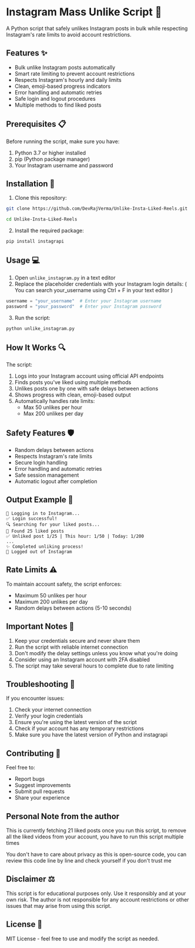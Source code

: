 # Instagram Mass Unlike Script 🔁

A Python script that safely unlikes Instagram posts in bulk while respecting Instagram's rate limits to avoid account restrictions.

## Features ✨

- Bulk unlike Instagram posts automatically
- Smart rate limiting to prevent account restrictions
- Respects Instagram's hourly and daily limits
- Clean, emoji-based progress indicators
- Error handling and automatic retries
- Safe login and logout procedures
- Multiple methods to find liked posts

## Prerequisites 📋

Before running the script, make sure you have:

1. Python 3.7 or higher installed
2. pip (Python package manager)
3. Your Instagram username and password

## Installation 🚀

1. Clone this repository:
```bash
git clone https://github.com/DevRajVerma/Unlike-Insta-Liked-Reels.git
```

```bash
cd Unlike-Insta-Liked-Reels
```

2. Install the required package:
```bash
pip install instagrapi
```

## Usage 💻

1. Open `unlike_instagram.py` in a text editor
2. Replace the placeholder credentials with your Instagram login details:
( You can search your_username using Ctrl + F in your text editor )
```python
username = "your_username"  # Enter your Instagram username
password = "your_password"  # Enter your Instagram password
```

3. Run the script:
```bash
python unlike_instagram.py
```

## How It Works 🔍

The script:
1. Logs into your Instagram account using official API endpoints
2. Finds posts you've liked using multiple methods
3. Unlikes posts one by one with safe delays between actions
4. Shows progress with clean, emoji-based output
5. Automatically handles rate limits:
   - Max 50 unlikes per hour
   - Max 200 unlikes per day

## Safety Features 🛡️

- Random delays between actions
- Respects Instagram's rate limits
- Secure login handling
- Error handling and automatic retries
- Safe session management
- Automatic logout after completion

## Output Example 📝

```
🔄 Logging in to Instagram...
✅ Login successful!
🔍 Searching for your liked posts...
📝 Found 25 liked posts
✅ Unliked post 1/25 | This hour: 1/50 | Today: 1/200
...
✨ Completed unliking process!
👋 Logged out of Instagram
```

## Rate Limits ⚠️

To maintain account safety, the script enforces:
- Maximum 50 unlikes per hour
- Maximum 200 unlikes per day
- Random delays between actions (5-10 seconds)

## Important Notes 📌

1. Keep your credentials secure and never share them
2. Run the script with reliable internet connection
3. Don't modify the delay settings unless you know what you're doing
4. Consider using an Instagram account with 2FA disabled
5. The script may take several hours to complete due to rate limiting

## Troubleshooting 🔧

If you encounter issues:
1. Check your internet connection
2. Verify your login credentials
3. Ensure you're using the latest version of the script
4. Check if your account has any temporary restrictions
5. Make sure you have the latest version of Python and instagrapi

## Contributing 🤝

Feel free to:
- Report bugs
- Suggest improvements
- Submit pull requests
- Share your experience

## Personal Note from the author

This is currently fetching 21 liked posts once you run this script, to remove all the liked videos from your account, you have to run this script multiple times

You don't have to care about privacy as this is open-source code, you can review this code line by line and check yourself if you don't trust me

## Disclaimer ⚖️

This script is for educational purposes only. Use it responsibly and at your own risk. The author is not responsible for any account restrictions or other issues that may arise from using this script.

## License 📄

MIT License - feel free to use and modify the script as needed.